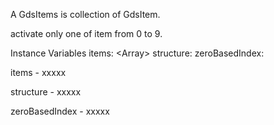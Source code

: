 A GdsItems is collection of GdsItem.

activate only one of item from 0 to 9.

Instance Variables
	items:		<Array<GdsItemContext>>
	structure:		<GdsStructure>
	zeroBasedIndex:		<SmallInteger>

items
	- xxxxx

structure
	- xxxxx

zeroBasedIndex
	- xxxxx
